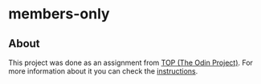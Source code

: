 # members-only

## About

This project was done as an assignment from [TOP (The Odin Project)](https://www.theodinproject.com/). For more information about it you can check the [instructions](https://www.theodinproject.com/paths/full-stack-javascript/courses/nodejs/lessons/members-only).
